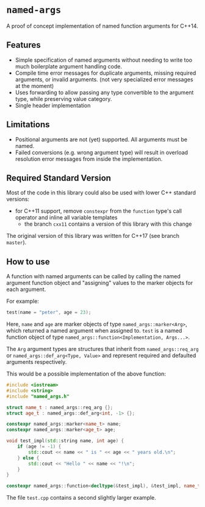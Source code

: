 # `named-args`

A proof of concept implementation of named function arguments for C++14.

## Features

- Simple specification of named arguments without needing to write too much
  boilerplate argument handling code.
- Compile time error messages for duplicate arguments, missing required
  arguments, or invalid arguments. (not very specialized error messages at the
  moment)
- Uses forwarding to allow passing any type convertible to the argument type,
  while preserving value category.
- Single header implementation

## Limitations

- Positional arguments are not (yet) supported. All arguments must be named.
- Failed conversions (e.g. wrong argument type) will result in overload
  resolution error messages from inside the implementation.

## Required Standard Version

Most of the code in this library could also be used with lower C++ standard
versions:

- for C++11 support, remove `constexpr` from the `function` type's call operator
  and inline all variable templates
  - the branch `cxx11` contains a version of this library with this change

The original version of this library was written for C++17 (see branch
`master`).

## How to use

A function with named arguments can be called by calling the named argument
function object and "assigning" values to the marker objects for each argument.

For example:

```cpp
test(name = "peter", age = 23);
```

Here, `name` and `age` are marker objects of type `named_args::marker<Arg>`,
which returned a named argument when assigned to. `test` is a named function
object of type `named_args::function<Implementation, Args...>`.

The `Arg` argument types are structures that inherit from `named_args::req_arg`
or `named_args::def_arg<Type, Value>` and represent required and defaulted
arguments respectively.

This would be a possible implementation of the above function:

```cpp
#include <iostream>
#include <string>
#include "named_args.h"

struct name_t : named_args::req_arg {};
struct age_t : named_args::def_arg<int, -1> {};

constexpr named_args::marker<name_t> name;
constexpr named_args::marker<age_t> age;

void test_impl(std::string name, int age) {
    if (age != -1) {
        std::cout << name << " is " << age << " years old.\n";
    } else {
        std::cout << "Hello " << name << "!\n";
    }
}

constexpr named_args::function<decltype(&test_impl), &test_impl, name_t, age_t> test{};
```

The file `test.cpp` contains a second slightly larger example.

